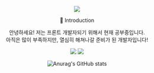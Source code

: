 <div align=center>
<img src="https://capsule-render.vercel.app/api?type=rounded&color=CCCCC8&height=150&section=header&text=JinHo&fontSize=100" />


🙌 Introduction<br>
<p>안녕하세요! 저는 프론트 개발자되기 위해서 현재 공부중입니다.<br>
아직은 많이 부족하지만, 열심히 해쳐나갈 준비가 된 개발자입니다!</p>

<img src="https://img.shields.io/badge/HTML-E34F26?style=flat-square&logo=HTML5&logoColor=white"/> <img src="https://img.shields.io/badge/GitHub-181717?style=flat-square&logo=github&logoColor=white"/>


![Anurag's GitHub stats](https://github-readme-stats.vercel.app/api?username=Jinhomun&show_icons=true&theme=dracula)
</div>
